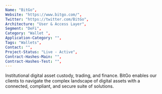 ```yaml
--- 
Name: "BitGo", 
Website: "https://www.bitgo.com/", 
Twitter: "https://twitter.com/BitGo", 
Architecture: "User & Access Layer",
Segment: "DeFi",
Category: "Wallet ",
Application-Category: "",
Tags: "Wallets",
Contact: "",
Project-Status: "Live - Active",
Contract-Hashes-Main: "",
Contract-Hashes-Test: "",
--- 
```

<!--lang:en--> 
Institutional digital asset custody, trading, and finance. BitGo enables our clients to navigate the complex landscape of digital assets with a connected, compliant, and secure suite of solutions.
<!--lang:es--] 
Custodia, comercio y finanzas de activos digitales institucionales. BitGo permite a nuestros clientes navegar por el complejo panorama de los activos digitales con un conjunto de soluciones conectadas, compatibles y seguras.
<!--lang:de--] 
Verwahrung, Handel und Finanzen für institutionelle digitale Vermögenswerte. BitGo ermöglicht unseren Kunden, sich mit einer vernetzten, konformen und sicheren Lösungssuite in der komplexen Landschaft digitaler Assets zurechtzufinden.
<!--lang:fr--] 
Conservation, négociation et finance d'actifs numériques institutionnels. BitGo permet à nos clients de naviguer dans le paysage complexe des actifs numériques avec une suite de solutions connectées, conformes et sécurisées.
<!--lang:pl--] 
Instytucjonalne przechowywanie aktywów cyfrowych, handel i finanse. BitGo umożliwia naszym klientom poruszanie się po złożonym krajobrazie zasobów cyfrowych za pomocą połączonego, zgodnego i bezpiecznego pakietu rozwiązań.
<!--lang:uk--] 
Інституційне зберігання цифрових активів, торгівля та фінанси. BitGo дозволяє нашим клієнтам орієнтуватися в складному ландшафті цифрових активів за допомогою підключеного, сумісного та безпечного набору рішень.
[!--lang:*--> 
